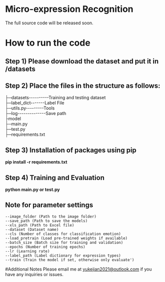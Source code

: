 # Micro-expression Recognition
The full source code will be released soon.

# How to run the code

## **Step 1)** Please download the dataset and put it in /datasets

## **Step 2)** Place the files in the structure as follows:
├─datasets----------Training and testing dataset\
├─label_dict-------Label File\
├─utils.py---------Tools\
├─log--------------Save path\
├model\
├─main.py\
├─test.py\
├─requirements.txt

## **Step 3)** Installation of packages using pip
**pip install -r requirements.txt**

## **Step 4)** Training and Evaluation
**python main.py or test.py**

## **Note for parameter settings**
    --image_folder (Path to the image folder)
    --save_path (Path to save the models)
    --xls_path (Path to Excel file)
    --dataset (Dataset name)
    --cls (Number of classes for classification emotion)
    --load_pretrain (Load pre-trained weights if available)
    --batch_size (Batch size for training and validation)
    --epochs (Number of training epochs)
    --lr (Learning rate)
    --label_path (Label dictionary for expression types)
    --train (Train the model if set, otherwise only evaluate')
#Additional Notes
Please email me at yukejian2021@outlook.com if you have any inquiries or issues.
